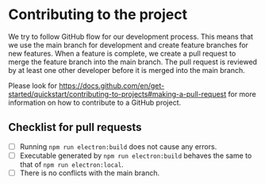 # Contributing to the project
We try to follow GitHub flow for our development process. This means that we use the main branch for development and create feature branches for new features. When a feature is complete, we create a pull request to merge the feature branch into the main branch. The pull request is reviewed by at least one other developer before it is merged into the main branch.

Please look for https://docs.github.com/en/get-started/quickstart/contributing-to-projects#making-a-pull-request for more information on how to contribute to a GitHub project.

## Checklist for pull requests
- [ ] Running `npm run electron:build` does not cause any errors.
- [ ] Executable generated by `npm run electron:build` behaves the same to that of `npm run electron:local`.
- [ ] There is no conflicts with the main branch.

